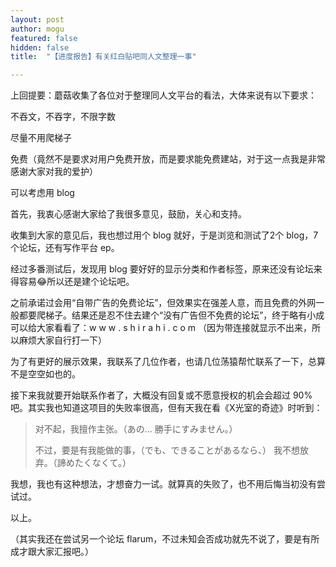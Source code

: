 ```yaml
---
layout: post
author: mogu
featured: false
hidden: false
title:  "【进度报告】有关红白贴吧同人文整理一事"

---
```

上回提要：蘑菇收集了各位对于整理同人文平台的看法，大体来说有以下要求：

不吞文，不吞字，不限字数

尽量不用爬梯子

免费（竟然不是要求对用户免费开放，而是要求能免费建站，对于这一点我是非常感谢大家对我的爱护）

可以考虑用 blog

首先，我衷心感谢大家给了我很多意见，鼓励，关心和支持。

收集到大家的意见后，我也想过用个 blog 就好，于是浏览和测试了2个 blog，7个论坛，还有写作平台 ep。

经过多番测试后，发现用 blog 要好好的显示分类和作者标签，原来还没有论坛来得容易😂所以还是建个论坛吧。

之前承诺过会用“自带广告的免费论坛”，但效果实在强差人意，而且免费的外网一般都要爬梯子。结果还是忍不住去建个“没有广告但不免费的论坛”，终于略有小成可以给大家看看了：w w w . s h i r a h i . c o m （因为带连接就显示不出来，所以麻烦大家自行打一下）

为了有更好的展示效果，我联系了几位作者，也请几位荡猿帮忙联系了一下，总算不是空空如也的。

接下来我就要开始联系作者了，大概没有回复或不愿意授权的机会会超过 90% 吧。其实我也知道这项目的失败率很高，但有天我在看《X光室的奇迹》时听到：

> 对不起，我擅作主张。（あの… 勝手にすみません。）
> 
> 不过，要是有我能做的事，（でも、できることがあるなら、）
> 我不想放弃。（諦めたくなくて。）

我想，我也有这种想法，才想奋力一试。就算真的失败了，也不用后悔当初没有尝试过。

以上。

（其实我还在尝试另一个论坛 flarum，不过未知会否成功就先不说了，要是有所成才跟大家汇报吧。）
